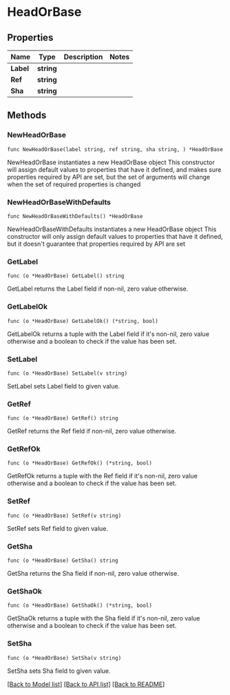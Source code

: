 # HeadOrBase

## Properties

Name | Type | Description | Notes
------------ | ------------- | ------------- | -------------
**Label** | **string** |  | 
**Ref** | **string** |  | 
**Sha** | **string** |  | 

## Methods

### NewHeadOrBase

`func NewHeadOrBase(label string, ref string, sha string, ) *HeadOrBase`

NewHeadOrBase instantiates a new HeadOrBase object
This constructor will assign default values to properties that have it defined,
and makes sure properties required by API are set, but the set of arguments
will change when the set of required properties is changed

### NewHeadOrBaseWithDefaults

`func NewHeadOrBaseWithDefaults() *HeadOrBase`

NewHeadOrBaseWithDefaults instantiates a new HeadOrBase object
This constructor will only assign default values to properties that have it defined,
but it doesn't guarantee that properties required by API are set

### GetLabel

`func (o *HeadOrBase) GetLabel() string`

GetLabel returns the Label field if non-nil, zero value otherwise.

### GetLabelOk

`func (o *HeadOrBase) GetLabelOk() (*string, bool)`

GetLabelOk returns a tuple with the Label field if it's non-nil, zero value otherwise
and a boolean to check if the value has been set.

### SetLabel

`func (o *HeadOrBase) SetLabel(v string)`

SetLabel sets Label field to given value.


### GetRef

`func (o *HeadOrBase) GetRef() string`

GetRef returns the Ref field if non-nil, zero value otherwise.

### GetRefOk

`func (o *HeadOrBase) GetRefOk() (*string, bool)`

GetRefOk returns a tuple with the Ref field if it's non-nil, zero value otherwise
and a boolean to check if the value has been set.

### SetRef

`func (o *HeadOrBase) SetRef(v string)`

SetRef sets Ref field to given value.


### GetSha

`func (o *HeadOrBase) GetSha() string`

GetSha returns the Sha field if non-nil, zero value otherwise.

### GetShaOk

`func (o *HeadOrBase) GetShaOk() (*string, bool)`

GetShaOk returns a tuple with the Sha field if it's non-nil, zero value otherwise
and a boolean to check if the value has been set.

### SetSha

`func (o *HeadOrBase) SetSha(v string)`

SetSha sets Sha field to given value.



[[Back to Model list]](../README.md#documentation-for-models) [[Back to API list]](../README.md#documentation-for-api-endpoints) [[Back to README]](../README.md)


